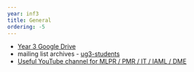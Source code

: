 ```yaml
---
year: inf3
title: General
ordering: -5
---
```


- [Year 3 Google Drive](https://drive.google.com/folderview?id=0B2AAOQQZ_8BxS3RGY1YxSXNNZEk&usp=sharing)
- mailing list archives - [ug3-students](https://lists.inf.ed.ac.uk/mailman/private/ug3-students/)
- [Useful YouTube channel for MLPR / PMR / IT / IAML / DME](http://www.youtube.com/user/mathematicalmonk)
